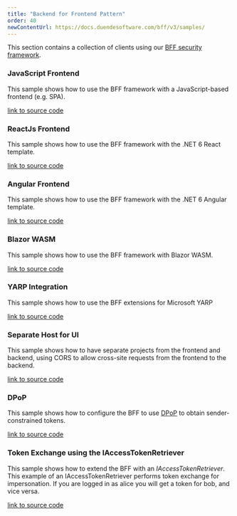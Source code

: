 ```yaml
---
title: "Backend for Frontend Pattern"
order: 40
newContentUrl: https://docs.duendesoftware.com/bff/v3/samples/
---
```


This section contains a collection of clients using our [BFF security framework](/bff/v2/).

### JavaScript Frontend
This sample shows how to use the BFF framework with a JavaScript-based frontend (e.g. SPA).

[link to source code](https://github.com/DuendeSoftware/Samples/tree/main/BFF/v2/JsBffSample)

### ReactJs Frontend
This sample shows how to use the BFF framework with the .NET 6 React template.

[link to source code](https://github.com/DuendeSoftware/Samples/tree/main/BFF/v2/React)

### Angular Frontend
This sample shows how to use the BFF framework with the .NET 6 Angular template.

[link to source code](https://github.com/DuendeSoftware/Samples/tree/main/BFF/v2/Angular)

### Blazor WASM
This sample shows how to use the BFF framework with Blazor WASM.

[link to source code](https://github.com/DuendeSoftware/Samples/tree/main/BFF/v2/BlazorWasm)

### YARP Integration
This sample shows how to use the BFF extensions for Microsoft YARP

[link to source code](https://github.com/DuendeSoftware/Samples/tree/main/BFF/v2/JsBffYarpSample)

### Separate Host for UI
This sample shows how to have separate projects from the frontend and backend, using CORS to allow cross-site requests from the frontend to the backend.

[link to source code](https://github.com/DuendeSoftware/Samples/tree/main/BFF/v2/SplitHosts)

### DPoP
This sample shows how to configure the BFF to use [DPoP](/bff/v2/identityserver/v7/tokens/pop/dpop) to obtain sender-constrained tokens.

[link to source code](https://github.com/DuendeSoftware/Samples/tree/main/BFF/v2/DPoP)

### Token Exchange using the IAccessTokenRetriever
This sample shows how to extend the BFF with an *IAccessTokenRetriever*. This example of an IAccessTokenRetriever performs token exchange for impersonation. If you are logged in as alice you will get a token for bob, and vice versa.

[link to source code](https://github.com/DuendeSoftware/Samples/tree/main/BFF/v2/TokenExchange)
